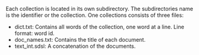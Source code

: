 Each collection is located in its own subdirectory.
The subdirectories name is the identifier or the collection.
One collections consists of three files:

  * dict.txt: Contains all words of the collection,
    one word at a line. Line format: word <space> id.
  * doc_names.txt: Contains the title of each document.
  * text_int.sdsl: A concatenation of the documents.

